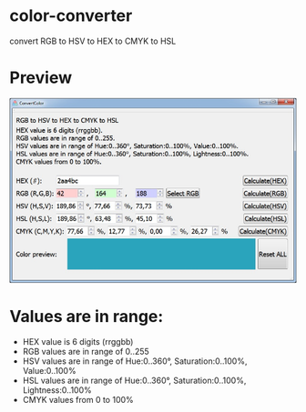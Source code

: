 # color-converter
convert RGB to HSV to HEX to CMYK to HSL

# Preview
![alt text](https://github.com/den0011/convert_color/raw/main/image/convert.jpg)

# Values are in range:
- HEX value is 6 digits (rrggbb)
- RGB values are in range of 0..255
- HSV values are in range of Hue:0..360°, Saturation:0..100%, Value:0..100%
- HSL values are in range of Hue:0..360°, Saturation:0..100%, Lightness:0..100%
- CMYK values from 0 to 100%